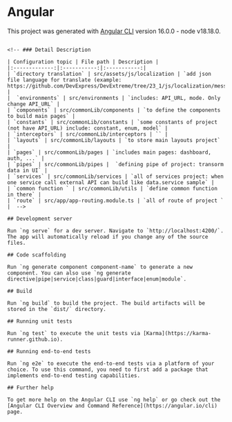 # Angular

This project was generated with [Angular CLI](https://github.com/angular/angular-cli) version 16.0.0 - node v18.18.0.

<!-- ## project structure
```python
src
├── assets # includes icons and js file
│   ├── icons
│   ├── js # external js and directory for translation (vi, en, ...)
├── app
│   ├── components
│   │   ├── main components # defining the components to use in pages folder
│   │   ├── shared # defining components to reuse main components
│   │   ├── .....
│   ├── constants # 
│   │   ├── constant # defining the components to use in pages folder
│   │   ├── enum # defining components to reuse main components
│   │   ├── types # like models to define class data
│   ├── interceptors # Most interceptors transform the outgoing request 
│   ├── layouts # main layout 
│   ├── pages # to define main pages 
│   ├── pipes
│   ├── services
│   ├── utils # common function
│   ├── app-navigation.ts # define route to show sidebar of main pages
│   ├── app-routing.module.ts # all of route of project 
│   ├── app.component.ts
│   ├── app.module.ts
├── environments # config API_URL -->
```

<!-- ### Detail Description 

| Configuration topic | File path | Description |
|:-------------:|:-----------:|:-----------:|
| `directory translation` |	src/assets/js/localization | `add json file language for translate (example: https://github.com/DevExpress/DevExtreme/tree/23_1/js/localization/messages)` |
|  `environments` | src/environments | `includes: API_URL, mode. Only change API_URL` | 
| `components` | src/commonLib/components | `to define the components to build main pages` | 
| `constants` | src/commonLib/constants | `some constants of project (not have API_URL) include: constant, enum, model` |
| `interceptors` | src/commonLib/interceptors | `` | 
| `layouts` | src/commonLib/layouts | `to store main layouts project` | 
| `pages` | src/commonLib/pages | `includes main pages: dashboard, auth, ...` |
| `pipes` | src/commonLib/pipes |  `defining pipe of project: transorm data in UI` | 
| `services` | src/commonLib/services | `all of services project: when one service call external API can build like data.service sample` |
| `common function ` | src/commonLib/utils | `define common function in there` |  
| `route` | src/app/app-routing.module.ts | `all of route of project ` |  -->

## Development server

Run `ng serve` for a dev server. Navigate to `http://localhost:4200/`. The app will automatically reload if you change any of the source files.

## Code scaffolding

Run `ng generate component component-name` to generate a new component. You can also use `ng generate directive|pipe|service|class|guard|interface|enum|module`.

## Build

Run `ng build` to build the project. The build artifacts will be stored in the `dist/` directory.

## Running unit tests

Run `ng test` to execute the unit tests via [Karma](https://karma-runner.github.io).

## Running end-to-end tests

Run `ng e2e` to execute the end-to-end tests via a platform of your choice. To use this command, you need to first add a package that implements end-to-end testing capabilities.

## Further help

To get more help on the Angular CLI use `ng help` or go check out the [Angular CLI Overview and Command Reference](https://angular.io/cli) page.


